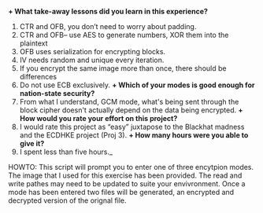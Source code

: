 **+ What take-away lessons did you learn in this experience?**
1. CTR and OFB, you don’t need to worry about padding.
1. CTR and OFB– use AES to generate numbers, XOR them into the plaintext
1. OFB uses serialization for encrypting blocks.
1. IV needs random and unique every iteration. 
1. If you encrypt the same image more than once, there should be differences
1. Do not use ECB exclusively.
**+ Which of your modes is good enough for nation-state security?**
1. From what I understand, GCM mode, what's being sent through the block cipher doesn't actually depend on the data being encrypted.
**+ How would you rate your effort on this project?**
1. I would rate this project as “easy” juxtapose to the Blackhat madness and the ECDHKE project (Proj 3).
**+ How many hours were you able to give it?**
1. I spent less than five hours._

HOWTO:
This script will prompt you to enter one of three encytpion modes.
The image that I used for this exercise has been provided.
The read and write pathes may need to be updated to suite your envivronment.
Once a mode has been entered two files will be generated, an encrypted and decrypted version of the orignal file.
